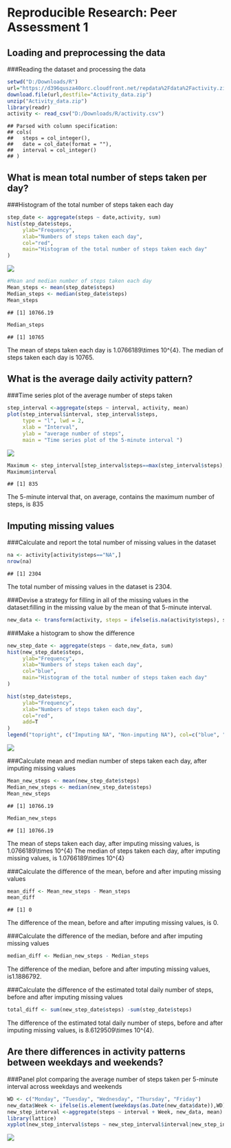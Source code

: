# Reproducible Research: Peer Assessment 1
## Loading and preprocessing the data
###Reading the dataset and processing the data

```r
setwd("D:/Downloads/R")
url="https://d396qusza40orc.cloudfront.net/repdata%2Fdata%2Factivity.zip"
download.file(url,destfile="Activity_data.zip")
unzip("Activity_data.zip")
library(readr)
activity <- read_csv("D:/Downloads/R/activity.csv")
```

```
## Parsed with column specification:
## cols(
##   steps = col_integer(),
##   date = col_date(format = ""),
##   interval = col_integer()
## )
```


## What is mean total number of steps taken per day?
###Histogram of the total number of steps taken each day

```r
step_date <- aggregate(steps ~ date,activity, sum)
hist(step_date$steps,
     ylab="Frequency",
     xlab="Numbers of steps taken each day",
     col="red",
     main="Histogram of the total number of steps taken each day"
)
```

![](PA1_template_files/figure-html/unnamed-chunk-2-1.png)<!-- -->

```r
#Mean and median number of steps taken each day
Mean_steps <- mean(step_date$steps)
Median_steps <- median(step_date$steps)
Mean_steps
```

```
## [1] 10766.19
```

```r
Median_steps
```

```
## [1] 10765
```

The mean of steps taken each day is 1.0766189\times 10^{4}. 
The median of steps taken each day is 10765.


## What is the average daily activity pattern?
###Time series plot of the average number of steps taken

```r
step_interval <-aggregate(steps ~ interval, activity, mean)
plot(step_interval$interval, step_interval$steps, 
     type = "l", lwd = 2,
     xlab = "Interval", 
     ylab = "average number of steps",
     main = "Time series plot of the 5-minute interval ")
```

![](PA1_template_files/figure-html/unnamed-chunk-3-1.png)<!-- -->

```r
Maximum <- step_interval[step_interval$steps==max(step_interval$steps),]
Maximum$interval
```

```
## [1] 835
```
The 5-minute interval that, on average, contains the maximum number of steps, is 835


## Imputing missing values
###Calculate and report the total number of missing values in the dataset

```r
na <- activity[activity$steps=="NA",]
nrow(na)
```

```
## [1] 2304
```
The total number of missing values in the dataset is 2304.

###Devise a strategy for filling in all of the missing values in the dataset:filling in the missing value by the mean of that 5-minute interval.

```r
new_data <- transform(activity, steps = ifelse(is.na(activity$steps), step_interval$steps[match(activity$interval, step_interval$interval)], activity$steps))
```

###Make a histogram to show the difference

```r
new_step_date <- aggregate(steps ~ date,new_data, sum)
hist(new_step_date$steps,
     ylab="Frequency",
     xlab="Numbers of steps taken each day",
     col="blue",
     main="Histogram of the total number of steps taken each day"
)

hist(step_date$steps,
     ylab="Frequency",
     xlab="Numbers of steps taken each day",
     col="red",
     add=T
)
legend("topright", c("Imputing NA", "Non-imputing NA"), col=c("blue", "red"), lwd=10)
```

![](PA1_template_files/figure-html/unnamed-chunk-6-1.png)<!-- -->

###Calculate mean and median number of steps taken each day, after imputing missing values

```r
Mean_new_steps <- mean(new_step_date$steps)
Median_new_steps <- median(new_step_date$steps)
Mean_new_steps
```

```
## [1] 10766.19
```

```r
Median_new_steps
```

```
## [1] 10766.19
```
The mean of steps taken each day, after imputing missing values, is 1.0766189\times 10^{4}
The median of steps taken each day, after imputing missing values, is 1.0766189\times 10^{4}

###Calculate the difference of the mean, before and after imputing missing values

```r
mean_diff <- Mean_new_steps - Mean_steps
mean_diff
```

```
## [1] 0
```
The difference of the mean, before and after imputing missing values, is 0.

###Calculate the difference of the median, before and after imputing missing values

```r
median_diff <- Median_new_steps - Median_steps
```
The difference of the median, before and after imputing missing values, is1.1886792.

###Calculate the difference of the estimated total daily number of steps, before and after imputing missing values

```r
total_diff <- sum(new_step_date$steps) -sum(step_date$steps)
```
The difference of the estimated total daily number of steps, before and after imputing missing values, is 8.6129509\times 10^{4}.


## Are there differences in activity patterns between weekdays and weekends?
###Panel plot comparing the average number of steps taken per 5-minute interval across weekdays and weekends

```r
WD <- c("Monday", "Tuesday", "Wednesday", "Thursday", "Friday")
new_data$Week <- ifelse(is.element(weekdays(as.Date(new_data$date)),WD),"weekday","weekend")
new_step_interval <-aggregate(steps ~ interval + Week, new_data, mean)
library(lattice)
xyplot(new_step_interval$steps ~ new_step_interval$interval|new_step_interval$Week, main="Average Steps per Day by Interval",xlab="Interval", ylab="Steps",layout=c(1,2), type="l")
```

![](PA1_template_files/figure-html/unnamed-chunk-11-1.png)<!-- -->

